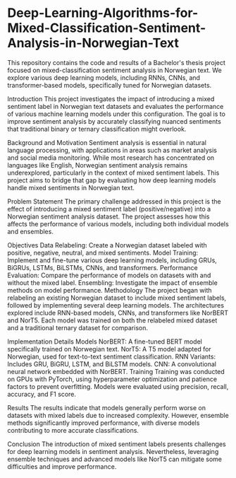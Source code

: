 # Deep-Learning-Algorithms-for-Mixed-Classification-Sentiment-Analysis-in-Norwegian-Text

This repository contains the code and results of a Bachelor's thesis project focused on mixed-classification sentiment analysis in Norwegian text. We explore various deep learning models, including RNNs, CNNs, and transformer-based models, specifically tuned for Norwegian datasets.

Introduction
This project investigates the impact of introducing a mixed sentiment label in Norwegian text datasets and evaluates the performance of various machine learning models under this configuration. The goal is to improve sentiment analysis by accurately classifying nuanced sentiments that traditional binary or ternary classification might overlook.

Background and Motivation
Sentiment analysis is essential in natural language processing, with applications in areas such as market analysis and social media monitoring. While most research has concentrated on languages like English, Norwegian sentiment analysis remains underexplored, particularly in the context of mixed sentiment labels. This project aims to bridge that gap by evaluating how deep learning models handle mixed sentiments in Norwegian text.

Problem Statement
The primary challenge addressed in this project is the effect of introducing a mixed sentiment label (positive/negative) into a Norwegian sentiment analysis dataset. The project assesses how this affects the performance of various models, including both individual models and ensembles.

Objectives
Data Relabeling: Create a Norwegian dataset labeled with positive, negative, neutral, and mixed sentiments.
Model Training: Implement and fine-tune various deep learning models, including GRUs, BiGRUs, LSTMs, BiLSTMs, CNNs, and transformers.
Performance Evaluation: Compare the performance of models on datasets with and without the mixed label.
Ensembling: Investigate the impact of ensemble methods on model performance.
Methodology
The project began with relabeling an existing Norwegian dataset to include mixed sentiment labels, followed by implementing several deep learning models. The architectures explored include RNN-based models, CNNs, and transformers like NorBERT and NorT5. Each model was trained on both the relabeled mixed dataset and a traditional ternary dataset for comparison.

Implementation Details
Models
NorBERT: A fine-tuned BERT model specifically trained on Norwegian text.
NorT5: A T5 model adapted for Norwegian, used for text-to-text sentiment classification.
RNN Variants: Includes GRU, BiGRU, LSTM, and BiLSTM models.
CNN: A convolutional neural network embedded with NorBERT.
Training
Training was conducted on GPUs with PyTorch, using hyperparameter optimization and patience factors to prevent overfitting. Models were evaluated using precision, recall, accuracy, and F1 score.

Results
The results indicate that models generally perform worse on datasets with mixed labels due to increased complexity. However, ensemble methods significantly improved performance, with diverse models contributing to more accurate classifications.

Conclusion
The introduction of mixed sentiment labels presents challenges for deep learning models in sentiment analysis. Nevertheless, leveraging ensemble techniques and advanced models like NorT5 can mitigate some difficulties and improve performance.
